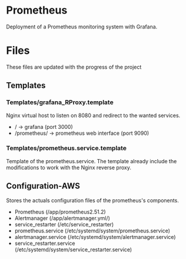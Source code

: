  # Prometheus
Deployment of a Prometheus monitoring system with Grafana.

# Files
These files are updated with the progress of the project

## Templates

### Templates/grafana_RProxy.template
Nginx virtual host to listen on 8080 and redirect to the wanted services.
- / -> grafana (port 3000)
- /prometheus/ -> prometheus web interface (port 9090)

### Templates/prometheus.service.template
Template of the prometheus.service. The template already include the modifications to work with the Nginx reverse proxy.

## Configuration-AWS
Stores the actuals configuration files of the prometheus's components. 
- Prometheus (/app/prometheus2.51.2)
- Alertmanager (/app/alertmanager.yml/)
- service_restarter (/etc/service_restarter)
- prometheus.service (/etc/systemd/system/prometheus.service)
- alertmanager.service (/etc/systemd/system/alertmanager.service)
- service_restarter.service (/etc/systemd/system/service_restarter.service)
